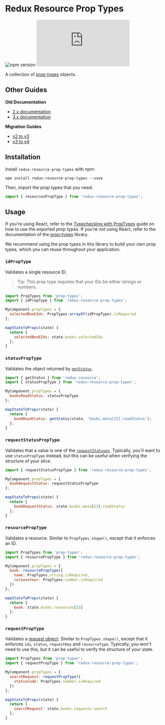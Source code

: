 # Redux Resource Prop Types

![npm version](https://img.shields.io/npm/v/redux-resource-prop-types.svg) ![gzip size](http://img.badgesize.io/https://unpkg.com/redux-resource-prop-types/dist/redux-resource-prop-types.min.js?compression=gzip)

A collection of [prop-types](https://github.com/facebook/prop-types) objects.

## Other Guides

**Old Documentation**

* [2.x documentation](https://github.com/jamesplease/redux-resource/blob/master/packages/redux-resource-prop-types/docs/old-versions/2.md)
* [3.x documentation](https://github.com/jamesplease/redux-resource/blob/master/packages/redux-resource-prop-types/docs/old-versions/3.md)

**Migration Guides**

* [v2 to v3](https://github.com/jamesplease/redux-resource/blob/master/packages/redux-resource-prop-types/docs/migration-guides/2-to-3.md)
* [v3 to v4](https://github.com/jamesplease/redux-resource/blob/master/packages/redux-resource-prop-types/docs/migration-guides/3-to-4.md)

## Installation

Install `redux-resource-prop-types` with npm:

`npm install redux-resource-prop-types --save`

Then, import the prop types that you need:

```javascript
import { resourcesPropType } from 'redux-resource-prop-types';
```

## Usage

If you're using React, refer to the [Typechecking with PropTypes](https://facebook.github.io/react/docs/typechecking-with-proptypes.html) guide on how to use the exported prop types. If you're not using React, refer to the documentation of the [prop-types](https://github.com/facebook/prop-types) library.

We recommend using the prop types in this library to build your own prop types, which you can reuse throughout your application.

### `idPropType`

Validates a single resource ID.

> Tip: This prop type requires that your IDs be either strings or numbers.

```javascript
import PropTypes from 'prop-types';
import { idPropType } from 'redux-resource-prop-types';

MyComponent.propTypes = {
  selectedBookIds: PropTypes.arrayOf(idPropType).isRequired
};

mapStateToProps(state) {
  return {
    selectedBookIds: state.books.selectedIds
  };
}
```

### `statusPropType`

Validates the object returned by [`getStatus`](../api-reference/getstatus.md).

```javascript
import { getStatus } from 'redux-resource';
import { statusPropType } from 'redux-resource-prop-types';

MyComponent.propTypes = {
  booksReadStatus: statusPropType
};

mapStateToProps(state) {
  return {
    bookReadStatus: getStatus(state, 'books.meta[23].readStatus');
  };
}
```

### `requestStatusPropType`

Validates that a value is one of the [`requestStatuses`](../api-reference/requeststatuses.md). Typically, you'll want to use `statusPropType` instead, but this can be useful when verifying the structure of your slice.

```javascript
import { requestStatusPropType } from 'redux-resource-prop-types';

MyComponent.propTypes = {
  bookRequestStatus: requestStatusPropType
};

mapStateToProps(state) {
  return {
    bookRequestStatus: state.books.meta[23].readStatus
  };
}
```

### `resourcePropType`

Validates a resource. Similar to `PropTypes.shape()`, except that it enforces an ID.

```javascript
import PropTypes from 'prop-types';
import { resourcePropType } from 'redux-resource-prop-types';

MyComponent.propTypes = {
  book: resourcePropType({
    name: PropTypes.string.isRequired,
    releaseYear: PropTypes.number.isRequired
  })
};

mapStateToProps(state) {
  return {
    book: state.books.resources[23]
  };
}
```

### `requestPropType`

Validates a [request object](../requests/request-objects.md). Similar to `PropTypes.shape()`, except that it enforces `ids`, `status`, `requestKey` and `resourceType`. Typically, you won't need to use this, but it can be useful to verify the structure of your state.

```javascript
import PropTypes from 'prop-types';
import { requestPropType } from 'redux-resource-prop-types';

MyComponent.propTypes = {
  searchRequest: requestPropType({
    statusCode: PropTypes.number.isRequired
  })
};

mapStateToProps(state) {
  return {
    searchRequest: state.books.requests.search
  };
}
```

